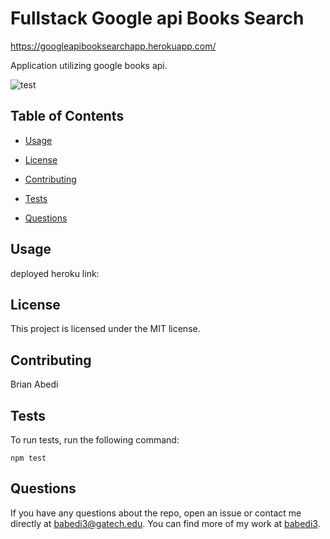 # Fullstack Google api Books Search

https://googleapibooksearchapp.herokuapp.com/

Application utilizing google books api.

![test](assets/apptest.gif)


## Table of Contents 

* [Usage](#usage)

* [License](#license)

* [Contributing](#contributing)

* [Tests](#tests)

* [Questions](#questions)

## Usage

deployed heroku link:


## License

This project is licensed under the MIT license.
  
## Contributing

Brian Abedi


## Tests

To run tests, run the following command:

```
npm test
```

## Questions

If you have any questions about the repo, open an issue or contact me directly at babedi3@gatech.edu. You can find more of my work at [babedi3](https://github.com/babedi3/).
